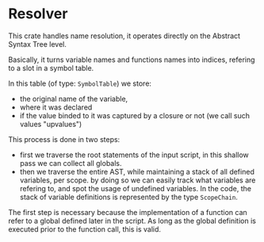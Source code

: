 # Resolver

This crate handles name resolution, it operates directly on the 
Abstract Syntax Tree level.

Basically, it turns variable names and functions names into indices,
refering to a slot in a symbol table.

In this table (of type: `SymbolTable`) we store:
* the original name of the variable,
* where it was declared
* if the value binded to it was captured by a closure or not (we call such values "upvalues")

This process is done in two steps:
* first we traverse the root statements of the input script, in this shallow pass
  we can collect all globals.
* then we traverse the entire AST, while maintaining a stack of all defined variables, per scope.
  by doing so we can easily track what variables are refering to, and spot the usage of undefined  variables. In the code, the stack of variable definitions is represented by the type `ScopeChain`.

The first step is necessary because the implementation of a function can refer to a global
defined later in the script. As long as the global definition is executed prior to the function call, this is valid.

